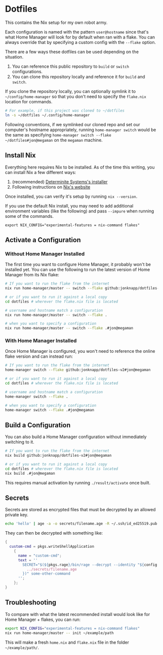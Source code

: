 # Dotfiles

This contains the Nix setup for my own robot army.

Each configuration is named with the pattern `user@hostname` since that's what
Home Manager will look for by default when ran with a flake. You can always
override that by specifying a custom config with the `--flake` option.

There are a few ways these dotfiles can be used depending on the situation.

1. You can reference this public repository to `build` or `switch` configurations.
2. You can clone this repository locally and reference it for `build` and `switch`.

If you clone the repository locally, you can optionally symlink it to
`~/config/home-manager` so that you don't need to specify the `flake.nix` location
for commands.

```sh
# For example, if this project was cloned to ~/dotfiles
ln -s ~/dotfiles ~/.config/home-manager
```

Following conventions, if we symlinked our cloned repo and set our computer's
hostname appropriately, running `home-manager switch` would be the same as specifying
`home-manager switch --flake ~/dotfiles#jon@megaman` on the `megaman` machine.

## Install Nix

Everything here requires Nix to be installed. As of the time this writing, you can
install Nix a few different ways:

1. (recommended) [Determinite Systems's installer](https://github.com/DeterminateSystems/nix-installer)
2. Following instructions on [Nix's website](https://nixos.org)

Once installed, you can verify it's setup by running `nix --version`.

If you use the default Nix install, you may need to add additional environment
variables (like the following) and pass `--impure` when running some of the commands.

`export NIX_CONFIG="experimental-features = nix-command flakes"`

## Activate a Configuration

### Without Home Manager Installed

The first time you want to configure Home Manager, it probably won't be
installed yet. You can use the following to run the latest version of
Home Manager from its Nix flake:

```sh
# If you want to run the flake from the internet
nix run home-manager/master -- switch --flake github:jonknapp/dotfiles-v2#jon@megaman

# or if you want to run it against a local copy
cd dotfiles # wherever the flake.nix file is located

# username and hostname match a configuration
nix run home-manager/master -- switch --flake .

# when you want to specify a configuration
nix run home-manager/master -- switch --flake .#jon@megaman
```

### With Home Manager Installed

Once Home Manager is configured, you won't need to reference the
online flake version and can instead run:

```sh
# If you want to run the flake from the internet
home-manager switch --flake github:jonknapp/dotfiles-v2#jon@megaman

# or if you want to run it against a local copy
cd dotfiles # wherever the flake.nix file is located

# username and hostname match a configuration
home-manager switch --flake .

# when you want to specify a configuration
home-manager switch --flake .#jon@megaman
```

## Build a Configuration

You can also build a Home Manager configuration without immediately switching
to it.

```sh
# If you want to run the flake from the internet
nix build github:jonknapp/dotfiles-v2#jon@megaman

# or if you want to run it against a local copy
cd dotfiles # wherever the flake.nix file is located
nix build .#jon@megaman
```

This requires manual activation by running `./result/activate` once built.

## Secrets

Secrets are stored as encrypted files that must be decrypted by an allowed private key.

```sh
echo 'hello' | age -a -o secrets/filename.age -R ~/.ssh/id_ed25519.pub
```

They can then be decrypted with something like:

```nix
{
  custom-cmd = pkgs.writeShellApplication
    {
      name = "custom-cmd";
      text = ''
        SECRET="$(${pkgs.rage}/bin/rage --decrypt --identity "${config.home.homeDirectory}/.ssh/id_ed25519" ${
          ../secrets/filename.age
        })" some-other-command
      '';
    };
}
```

## Troubleshooting

To compare with what the latest recommended install would look like
for Home Manager + flakes, you can run:

```sh
export NIX_CONFIG="experimental-features = nix-command flakes"
nix run home-manager/master -- init ~/example/path
```

This will make a fresh `home.nix` and `flake.nix` file in the folder
`~/example/path/`.
